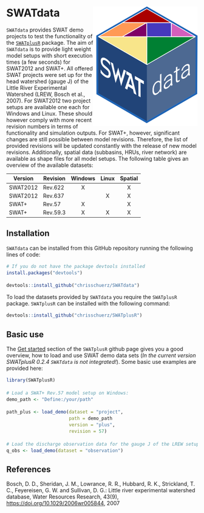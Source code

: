 # SWATdata <img src="man/figures/swatdata_hex.svg" align="right" />


`SWATdata` provides SWAT demo projects to test the functionality of the [`SWATplusR`](https://github.com/chrisschuerz/SWATplusR) package. The aim of `SWATdata` is to provide light weight model setups with short execution times (a few seconds) for SWAT2012 and SWAT+. All offered SWAT projects were set up for the head watershed (gauge J) of the Little River Experimental Watershed (LREW, Bosch et al., 2007). For SWAT2012 two project setups are available one each for Windows and Linux. These should however comply with more recent revision numbers in terms of functionality and simulation outputs. For SWAT+, however, significant changes are still possible between model revisions. Therefore, the list of provided revisions will be updated constantly with the release of new model revisions. Additionally, spatial data (subbasins, HRUs, river network) are available as shape files for all model setups. The following table gives an overview of the available datasets:


| Version  | Revision | Windows | Linux | Spatial |
|----------|----------|:-------:|:-----:|:-------:|
| SWAT2012 | Rev.622  |    X    |       |    X    |
| SWAT2012 | Rev.637  |         |   X   |    X    |
| SWAT+    | Rev.57   |    X    |       |    X    |
| SWAT+    | Rev.59.3 |    X    |   X   |    X    |

## Installation

`SWATdata` can be installed from this GitHub repository running the following lines of code:

```r
# If you do not have the package devtools installed
install.packages("devtools")

devtools::install_github("chrisschuerz/SWATdata")
```

To load the datasets provided by `SWATdata` you require the `SWATplusR` package. `SWATplusR` can be installed with the following command:

```r
devtools::install_github("chrisschuerz/SWATplusR")
```

## Basic use

The [Get started](https://chrisschuerz.github.io/SWATplusR/articles/SWATplusR.html#loading-demos) section of the `SWATplusR` github page gives you a good overview, how to load and use SWAT demo data sets (*In the current version SWATplusR 0.2.4 `SWATdata` is not integrated!*). Some basic use examples are provided here:

```r
library(SWATplusR)

# Load a SWAT+ Rev.57 model setup on Windows:
demo_path <- "Define:/your/path"

path_plus <- load_demo(dataset = "project",
                       path = demo_path
                       version = "plus",
                       revision = 57)
                       
# Load the discharge observation data for the gauge J of the LREW setup:
q_obs <- load_demo(dataset = "observation")
```

## References
Bosch, D. D., Sheridan, J. M., Lowrance, R. R., Hubbard, R. K.,
        Strickland, T. C., Feyereisen, G. W. and Sullivan, D. G.: Little river
        experimental watershed database, Water Resources Research, 43(9),
        https://doi.org/10.1029/2006wr005844, 2007
